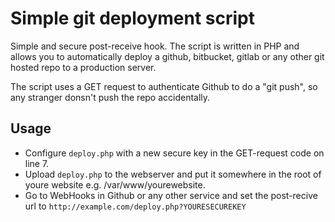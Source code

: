 Simple git deployment script
============================

Simple and secure post-receive hook. The script is written in PHP and allows you to automatically deploy a github, bitbucket, gitlab or any other git hosted repo to a production server.

The script uses a GET request to authenticate Github to do a "git push", so any stranger donsn't push the repo accidentally.


Usage
-----------------------------

* Configure `deploy.php` with a new secure key in the GET-request code on line 7.
* Upload `deploy.php` to the webserver and put it somewhere in the root of youre website e.g. /var/www/yourewebsite. 
* Go to WebHooks in Github or any other service and set the post-recive url to `http://example.com/deploy.php?YOURESECUREKEY`